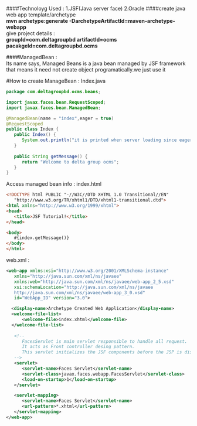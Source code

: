 ####Technoloyg Used : 
	1.JSF(Java server face) 
	2.Oracle
####create java web app template/archetype <br/>
<b>mvn archetype:generate -DarchetypeArtifactId=maven-archetype-webapp </b><br/>
give project details : <br/>
<b>groupId=com.deltagroupbd </b>
<b>artifactId=ocms </b>
<b>pacakgeId=com.deltagroupbd.ocms </b>

####ManagedBean :  
Its name says, Managed Beans is a java bean managed by JSF framework that means it need not create object programatically.we just use it

#How to create ManageBean : Index.java
```java
package com.deltagroupbd.ocms.beans;

import javax.faces.bean.RequestScoped;
import javax.faces.bean.ManagedBean;

@ManagedBean(name = "index",eager = true)
@RequestScoped
public class Index {
   public Index() {
      System.out.println("it is printed when server loading since eager = true");
   }
	
   public String getMessage() {
      return "Welcome to delta group ocms";
   }
}
```
Access managed bean info : index.html

```html
<!DOCTYPE html PUBLIC "-//W3C//DTD XHTML 1.0 Transitional//EN"
   "http://www.w3.org/TR/xhtml1/DTD/xhtml1-transitional.dtd">
<html xmlns="http://www.w3.org/1999/xhtml">
<head>
   <title>JSF Tutorial!</title>
</head>

<body>
   #{index.getMessage()}
</body>
</html>
```
web.xml : 

```xml
<web-app xmlns:xsi="http://www.w3.org/2001/XMLSchema-instance"
   xmlns="http://java.sun.com/xml/ns/javaee" 
   xmlns:web="http://java.sun.com/xml/ns/javaee/web-app_2_5.xsd"
   xsi:schemaLocation="http://java.sun.com/xml/ns/javaee 
   http://java.sun.com/xml/ns/javaee/web-app_3_0.xsd"
   id="WebApp_ID" version="3.0">

  <display-name>Archetype Created Web Application</display-name>
  <welcome-file-list>
      <welcome-file>index.xhtml</welcome-file>
  </welcome-file-list>
  
   <!-- 
      FacesServlet is main servlet responsible to handle all request. 
      It acts as Front controller desing pattern.
      This servlet initializes the JSF components before the JSP is displayed.
   -->
   <servlet>
      <servlet-name>Faces Servlet</servlet-name>
      <servlet-class>javax.faces.webapp.FacesServlet</servlet-class>
      <load-on-startup>1</load-on-startup>
   </servlet>

   <servlet-mapping>
      <servlet-name>Faces Servlet</servlet-name>
      <url-pattern>*.xhtml</url-pattern>
   </servlet-mapping>
</web-app>
```


